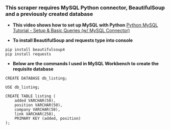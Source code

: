 ### This scraper requires MySQL Python connector, BeautifulSoup and a previously created database


- **This video shows how to set up MySQL with Python**
[Python MySQL Tutorial - Setup & Basic Queries (w/ MySQL Connector)](https://www.youtube.com/watch?v=3vsC05rxZ8c)

- **To install BeautifulSoup and requests type into console**
```
pip install beautifulsoup4
pip install requests
```

- **Below are the commands I used in MySQL Workbench to create the requisite database**
```
CREATE DATABASE db_listing;

USE db_listing;

CREATE TABLE listing (
	added VARCHAR(50),
	position VARCHAR(50),
	company VARCHAR(50),
	link VARCHAR(250),
	PRIMARY KEY (added, position)
);
```